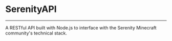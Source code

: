 # SerenityAPI
---
A RESTful API built with Node.js to interface with the Serenity Minecraft community's technical stack.
